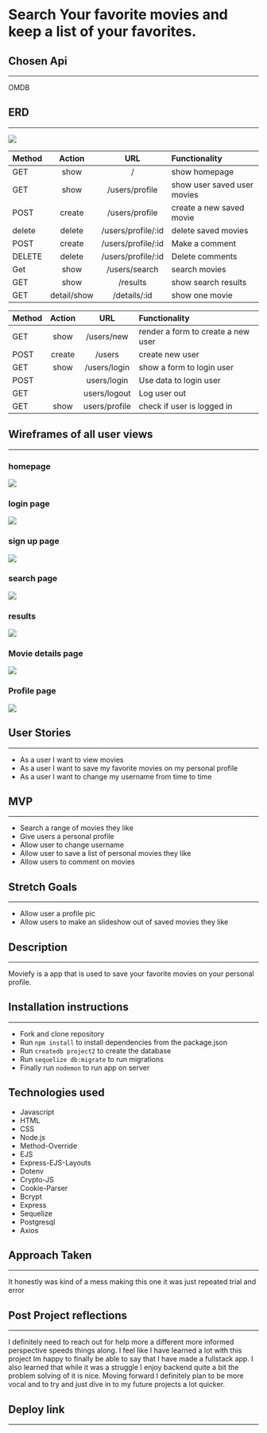 
# Search Your favorite movies and keep a list of your favorites.

## Chosen Api
______
OMDB

## ERD
______
![](./img/ERD-project2.png)


| Method | Action | URL | Functionality |
|--------|:------:|:---:|:--------------|
| GET | show | / | show homepage |
| GET | show | /users/profile | show user saved user movies |
| POST | create | /users/profile | create a new saved movie |
| delete | delete | /users/profile/:id | delete saved movies |
| POST | create | /users/profile/:id | Make a comment |
| DELETE | delete | /users/profile/:id | Delete comments |
| Get | show | /users/search | search movies|
| GET | show | /results | show search results|
| GET | detail/show | /details/:id | show one movie |

| Method | Action | URL | Functionality |
|--------|:------:|:---:|:--------------|
| GET | show | /users/new | render a form to create a new user |
| POST | create | /users | create new user |
| GET | show | /users/login | show a form to login user |
| POST |   | users/login | Use data to login user | 
| GET |   | users/logout | Log user out |
| GET | show  | users/profile | check if user is logged in |

## Wireframes of all user views
_________

### homepage
![](./img/Homepage.png)


### login page
![](./img/Login.png)


### sign up page
![](./img/Signup.png)


### search page
![](./img/Searchpage.png)


### results
![](./img/Results.png)


### Movie details page
![](./img/Details.png)


### Profile page
![](./img/Profile.png)

### 


## User Stories
________

- As a user I want to view movies
- As a user I want to save my favorite movies on my personal profile
- As a user I want to change my username from time to time

## MVP
________

 - Search a range of movies they like
 - Give users a personal profile
 - Allow user to change username
 - Allow user to save a list of personal movies they like
 - Allow users to comment on movies

 ## Stretch Goals
 _______
 - Allow user a profile pic
 - Allow users to make an slideshow out of saved movies they like
 
 ## Description
 ____
 Moviefy is a app that is used to save your favorite movies on your personal profile.

 ## Installation instructions
 ____
 - Fork and clone repository
 - Run `npm install` to install dependencies from the package.json
 - Run `createdb project2` to create the database
 - Run `sequelize db:migrate` to run migrations
 - Finally run `nodemon` to run app on server

 ## Technologies used
 - Javascript
 - HTML
 - CSS
 - Node.js
 - Method-Override
 - EJS
 - Express-EJS-Layouts
 - Dotenv
 - Crypto-JS
 - Cookie-Parser
 - Bcrypt
 - Express
 - Sequelize
 - Postgresql
 - Axios

## Approach Taken
____
It honestly was kind of a mess making this one it was just repeated trial and error

## Post Project reflections 
____
I definitely need to reach out for help more a different more informed perspective speeds things along. I feel like I have learned a lot with this project Im happy to finally be able to say that I have made a fullstack app. I also learned that while it was a struggle I enjoy backend quite a bit the problem solving of it is nice. Moving forward I definitely plan to be more vocal and to try and just dive in to my future projects a lot quicker.

## Deploy link
____
